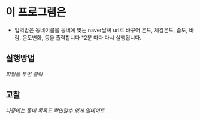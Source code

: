 # 이 프로그램은
* 입력받은 동네이름을 동네에 맞는 naver날씨 url로 바꾸어 온도, 체감온도, 습도, 바람, 온도변화, 등을 출력합니다
*2분 마다 다시 실행됩니다.

## 실행방법
*파일을 두번 클릭*

## 고찰
*나중에는 동네 목록도 확인할수 있게 업데이트*

